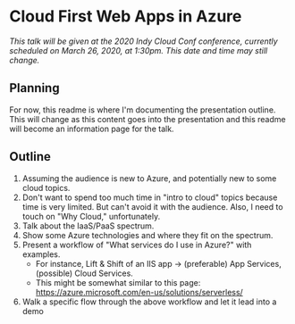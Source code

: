 # Cloud First Web Apps in Azure

*This talk will be given at the 2020 Indy Cloud Conf conference, currently scheduled on March 26, 2020, at 1:30pm. This date and time may still change.*

## Planning

For now, this readme is where I'm documenting the presentation outline. This will change as this content goes into the presentation and this readme will become an information page for the talk.

## Outline

1. Assuming the audience is new to Azure, and potentially new to some cloud topics.
2. Don't want to spend too much time in "intro to cloud" topics because time is very limited. But can't avoid it with the audience. Also, I need to touch on "Why Cloud," unfortunately.
3. Talk about the IaaS/PaaS spectrum.
4. Show some Azure technologies and where they fit on the spectrum.
5. Present a workflow of "What services do I use in Azure?" with examples.
    - For instance, Lift & Shift of an IIS app -> (preferable) App Services, (possible) Cloud Services.
    - This might be somewhat similar to this page: <https://azure.microsoft.com/en-us/solutions/serverless/>
6. Walk a specific flow through the above workflow and let it lead into a demo
